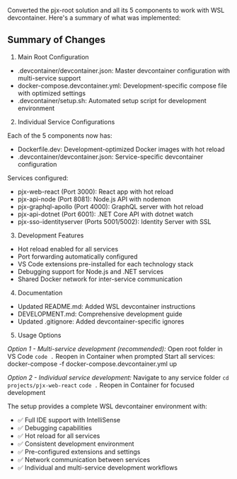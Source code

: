 Converted the pjx-root solution and all its 5 components to work with WSL devcontainer. Here's a summary of what was implemented:

## Summary of Changes

1. Main Root Configuration

- .devcontainer/devcontainer.json: Master devcontainer configuration with multi-service support
- docker-compose.devcontainer.yml: Development-specific compose file with optimized settings
- .devcontainer/setup.sh: Automated setup script for development environment


2. Individual Service Configurations

Each of the 5 components now has:
- Dockerfile.dev: Development-optimized Docker images with hot reload
- .devcontainer/devcontainer.json: Service-specific devcontainer configuration

Services configured:
- pjx-web-react (Port 3000): React app with hot reload
- pjx-api-node (Port 8081): Node.js API with nodemon
- pjx-graphql-apollo (Port 4000): GraphQL server with hot reload
- pjx-api-dotnet (Port 6001): .NET Core API with dotnet watch
- pjx-sso-identityserver (Ports 5001/5002): Identity Server with SSL

3. Development Features

- Hot reload enabled for all services
- Port forwarding automatically configured
- VS Code extensions pre-installed for each technology stack
- Debugging support for Node.js and .NET services
- Shared Docker network for inter-service communication

4. Documentation

- Updated README.md: Added WSL devcontainer instructions
- DEVELOPMENT.md: Comprehensive development guide
- Updated .gitignore: Added devcontainer-specific ignores


5. Usage Options

*Option 1 - Multi-service development (recommended):*
Open root folder in VS Code
`code .`
Reopen in Container when prompted
Start all services: docker-compose -f docker-compose.devcontainer.yml up

*Option 2 - Individual service development:*
Navigate to any service folder
`cd projects/pjx-web-react`
`code .`
Reopen in Container for focused development

The setup provides a complete WSL devcontainer environment with:
- ✅ Full IDE support with IntelliSense
- ✅ Debugging capabilities
- ✅ Hot reload for all services
- ✅ Consistent development environment
- ✅ Pre-configured extensions and settings
- ✅ Network communication between services
- ✅ Individual and multi-service development workflows
